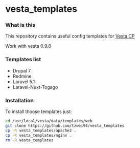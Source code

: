 # vesta_templates

### What is this
This repository contains useful config templates for [Vesta CP](https://vestacp.com)

Work with vesta 0.9.8

### Templates list

* Drupal 7
* Redmine
* Laravel 5.1
* Laravel-Nuxt-Togago

### Installation
To install thoose templates just:

```sh
cd /usr/local/vesta/data/templates/web
git clone https://github.com/tzwei94/vesta_templates
cp -R vesta_templates/apache2 .
cp -R vesta_templates/nginx .
rm -R vesta_templates
```